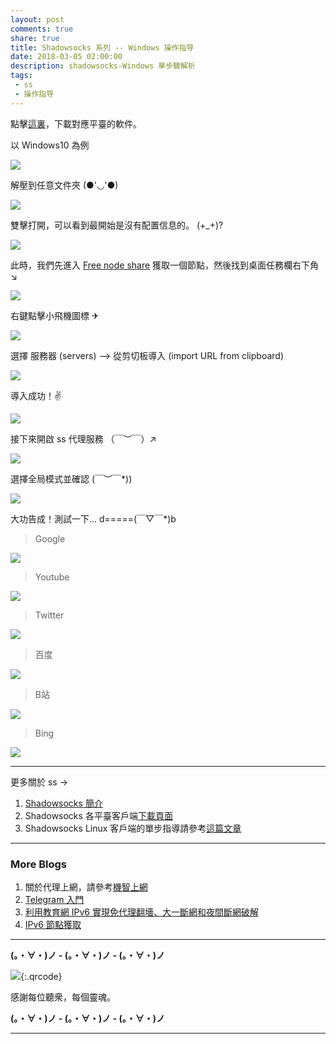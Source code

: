 ```yaml
---
layout: post
comments: true
share: true
title: Shadowsocks 系列 -- Windows 操作指导
date: 2018-03-05 02:00:00
description: shadowsocks-Windows 單步驟解析
tags: 
 - ss
 - 操作指导
---
```


點擊[這裏](http://test007.gq/ss-download)，下載對應平臺的軟件。

以 Windows10 為例

![](http://telegra.ph/file/b6470e259c19a7b429486.png)

解壓到任意文件夾 (●'◡'●)

![](http://telegra.ph/file/aef086f3434d1b9eef80d.png)

雙擊打開，可以看到最開始是沒有配置信息的。 (+_+)?

![](http://telegra.ph/file/f3d5d84431d90ddd59a76.png)

此時，我們先進入 [Free node share](http://test007.gq/Free-node-share) 獲取一個節點，然後找到桌面任務欄右下角 ↘ 

![](http://telegra.ph/file/e78750f3d19d07ecbcdfc.png)

右鍵點擊小飛機圖標 ✈ 

![](http://telegra.ph/file/2d4c534d882ef4087040e.png)

選擇 服務器 (servers) --> 從剪切板導入 (import URL from clipboard)

![](http://telegra.ph/file/252e92da077deb298eae3.png)

導入成功！✌

![](http://telegra.ph/file/f17567e9fdca7ca96926b.png)

接下來開啟 ss 代理服務 （￣︶￣）↗　

![](http://telegra.ph/file/2d4c534d882ef4087040e.png)

選擇全局模式並確認 \(￣︶￣*\))

![](http://telegra.ph/file/9caf39dd9b43ad28a3ea0.png)

大功告成！測試一下... d=====(￣▽￣*)b

> Google

![](http://telegra.ph/file/ad4de590c8a650a662ba9.png)

> Youtube

![](http://telegra.ph/file/6d948d793ed07745bcc2d.png)

> Twitter

![](http://telegra.ph/file/789bcc8293cf9d40cf0d6.png)

> 百度

![](http://telegra.ph/file/e7255f899a17c3e620a23.png)

> B站

![](http://telegra.ph/file/46721cfadd979dc3a6ba2.png)

> Bing

![](http://telegra.ph/file/511fb81ba7da5be164c73.png)

---

更多關於 ss ->

1. [Shadowsocks 簡介](http://test007.gq/ss-intro)
2. Shadowsocks 各平臺客戶端[下載頁面](http://test007.gq/ss-download)
3. Shadowsocks Linux 客戶端的單步指導請參考[這篇文章](http://test007.gq/ss-linux-cmd)

---

### More Blogs

1. 關於代理上網，請參考[機智上網](http://test007.gq/surf-the-real)
2. [Telegram 入門](http://test007.gq/Telegram)
3. [利用教育網 IPv6 實現免代理翻墻、大一斷網和夜間斷網破解](http://test007.gq/IPV6-edu)
4. [IPv6 節點獲取](http://test007.gq/IPV6-node)

---

**(。・∀・)ノ - (。・∀・)ノ - (。・∀・)ノ**

![](http://telegra.ph/file/266899c5402c9ebb14269.png){:.qrcode}

感謝每位聽衆，每個靈魂。

**(。・∀・)ノ - (。・∀・)ノ - (。・∀・)ノ**

---